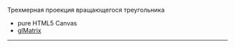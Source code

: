 
Трехмерная проекция вращающегося треугольника

- pure HTML5 Canvas
- [glMatrix](https://github.com/toji/gl-matrix)

---
